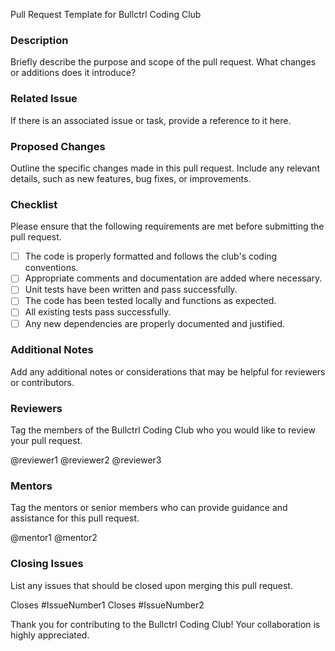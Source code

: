 Pull Request Template for Bullctrl Coding Club

### Description
Briefly describe the purpose and scope of the pull request. What changes or additions does it introduce? 

### Related Issue
If there is an associated issue or task, provide a reference to it here.

### Proposed Changes
Outline the specific changes made in this pull request. Include any relevant details, such as new features, bug fixes, or improvements.

### Checklist
Please ensure that the following requirements are met before submitting the pull request.

- [ ] The code is properly formatted and follows the club's coding conventions.
- [ ] Appropriate comments and documentation are added where necessary.
- [ ] Unit tests have been written and pass successfully.
- [ ] The code has been tested locally and functions as expected.
- [ ] All existing tests pass successfully.
- [ ] Any new dependencies are properly documented and justified.

### Additional Notes
Add any additional notes or considerations that may be helpful for reviewers or contributors.

### Reviewers
Tag the members of the Bullctrl Coding Club who you would like to review your pull request.

@reviewer1
@reviewer2
@reviewer3

### Mentors
Tag the mentors or senior members who can provide guidance and assistance for this pull request.

@mentor1
@mentor2

### Closing Issues
List any issues that should be closed upon merging this pull request.

Closes #IssueNumber1
Closes #IssueNumber2

Thank you for contributing to the Bullctrl Coding Club! Your collaboration is highly appreciated.